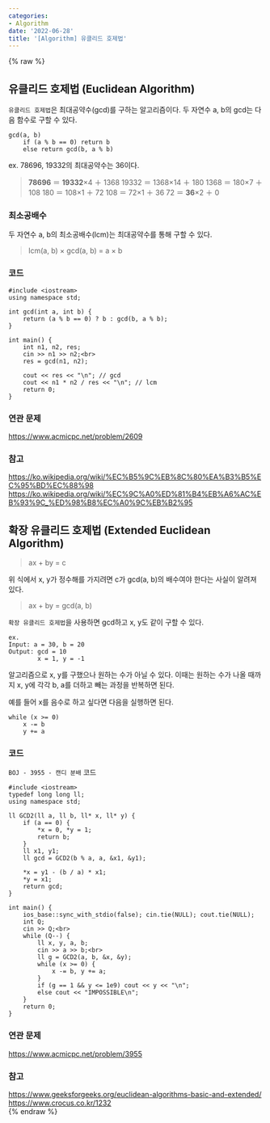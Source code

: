 ```yaml
---
categories:
- Algorithm
date: '2022-06-28'
title: '[Algorithm] 유클리드 호제법'
---
```


{% raw %}
## 유클리드 호제법 (Euclidean Algorithm)
`유클리드 호제법`은 최대공약수(gcd)를 구하는 알고리즘이다. 두 자연수 a, b의 gcd는 다음 함수로 구할 수 있다.
```
gcd(a, b)
	if (a % b == 0) return b
	else return gcd(b, a % b)
```

ex. 78696, 19332의 최대공약수는 36이다.
>**78696** ＝ **19332**×4 ＋ 1368
>19332 ＝ 1368×14 ＋ 180
>1368 ＝ 180×7 ＋ 108
>180 ＝ 108×1 ＋ 72
>108 ＝ 72×1 ＋ 36
>72 ＝ **36**×2 ＋ 0

### 최소공배수
두 자연수 a, b의 최소공배수(lcm)는 최대공약수를 통해 구할 수 있다.
> lcm(a, b) × gcd(a, b) = a × b<br>

### 코드
```
#include <iostream>
using namespace std;

int gcd(int a, int b) {
	return (a % b == 0) ? b : gcd(b, a % b);
}

int main() {
	int n1, n2, res;
	cin >> n1 >> n2;<br>
	res = gcd(n1, n2);

	cout << res << "\n"; // gcd
	cout << n1 * n2 / res << "\n"; // lcm
	return 0;
}
```

### 연관 문제
https://www.acmicpc.net/problem/2609<br>

### 참고
https://ko.wikipedia.org/wiki/%EC%B5%9C%EB%8C%80%EA%B3%B5%EC%95%BD%EC%88%98<br>
https://ko.wikipedia.org/wiki/%EC%9C%A0%ED%81%B4%EB%A6%AC%EB%93%9C_%ED%98%B8%EC%A0%9C%EB%B2%95<br>


## 확장 유클리드 호제법 (Extended Euclidean Algorithm)
> ax + by = c<br>

위 식에서 x, y가 정수해를 가지려면 c가 gcd(a, b)의 배수여야 한다는 사실이 알려져 있다.
> ax + by = gcd(a, b)<br>

`확장 유클리드 호제법`을 사용하면 gcd하고 x, y도 같이 구할 수 있다.
```
ex.
Input: a = 30, b = 20
Output: gcd = 10
        x = 1, y = -1
```

알고리즘으로 x, y를 구했으나 원하는 수가 아닐 수 있다. 이때는 원하는 수가 나올 때까지 x, y에 각각 b, a를 더하고 빼는 과정을 반복하면 된다.

예를 들어 x를 음수로 하고 싶다면 다음을 실행하면 된다.
```
while (x >= 0) 
	x -= b
	y += a
```

### 코드
`BOJ - 3955 - 캔디 분배` 코드
```
#include <iostream>
typedef long long ll;
using namespace std;

ll GCD2(ll a, ll b, ll* x, ll* y) {
	if (a == 0) {
		*x = 0, *y = 1;
		return b;
	}
	ll x1, y1;
	ll gcd = GCD2(b % a, a, &x1, &y1);

	*x = y1 - (b / a) * x1;
	*y = x1;
	return gcd;
}

int main() {
	ios_base::sync_with_stdio(false); cin.tie(NULL); cout.tie(NULL);
	int Q;
	cin >> Q;<br>
	while (Q--) {
		ll x, y, a, b;
		cin >> a >> b;<br>
		ll g = GCD2(a, b, &x, &y);
		while (x >= 0) {
			x -= b, y += a;
		}
		if (g == 1 && y <= 1e9) cout << y << "\n";
		else cout << "IMPOSSIBLE\n";
	}
	return 0;
}
```

### 연관 문제
https://www.acmicpc.net/problem/3955<br>

### 참고
https://www.geeksforgeeks.org/euclidean-algorithms-basic-and-extended/<br>
https://www.crocus.co.kr/1232<br>
{% endraw %}